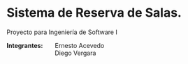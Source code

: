 Sistema de Reserva de Salas.
===========================

Proyecto para Ingeniería de Software I 

**Integrantes:** &nbsp;&nbsp;&nbsp;&nbsp;&nbsp; Ernesto Acevedo<br/>
&nbsp;&nbsp;&nbsp;&nbsp;&nbsp;&nbsp;&nbsp;&nbsp;&nbsp;&nbsp;&nbsp;&nbsp;&nbsp;&nbsp;&nbsp;&nbsp;&nbsp;&nbsp;&nbsp;&nbsp;&nbsp;&nbsp;&nbsp;&nbsp;&nbsp;&nbsp;&nbsp;&nbsp;Diego Vergara

